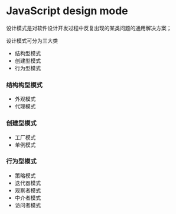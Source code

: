 # JavaScript design mode

设计模式是对软件设计开发过程中反复出现的某类问题的通用解决方案；

设计模式可分为三大类

* 结构型模式
* 创建型模式
* 行为型模式

### 结构构型模式

* 外观模式
* 代理模式

### 创建型模式

* 工厂模式
* 单例模式

### 行为型模式

* 策略模式
* 迭代器模式
* 观察者模式
* 中介者模式
* 访问者模式
